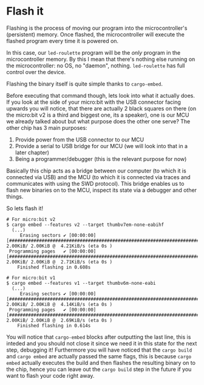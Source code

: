 # Flash it

Flashing is the process of moving our program into the microcontroller's (persistent) memory. Once
flashed, the microcontroller will execute the flashed program every time it is powered on.

In this case, our `led-roulette` program will be the *only* program in the microcontroller memory.
By this I mean that there's nothing else running on the microcontroller: no OS, no "daemon",
nothing. `led-roulette` has full control over the device.

Flashing the binary itself is quite simple thanks to `cargo-embed`.

Before executing that command though, lets look into what it actually does. If you look at the side of your micro:bit
with the USB connector facing upwards you will notice, that there are actually 2 black squares on there
(on the micro:bit v2 is a third and biggest one, its a speaker), one is our MCU
we already talked about but what purpose does the other one serve? The other chip has 3 main purposes:

1. Provide power from the USB connector to our MCU
2. Provide a serial to USB bridge for our MCU (we will look into that in a later chapter)
3. Being a programmer/debugger (this is the relevant purpose for now)

Basically this chip acts as a bridge between our computer (to which it is connected via USB) and the MCU (to which it is
connected via traces and communicates with using the SWD protocol). This bridge enables us to flash new binaries on to
the MCU, inspect its state via a debugger and other things.

So lets flash it!

```console
# For micro:bit v2
$ cargo embed --features v2 --target thumbv7em-none-eabihf
  (...)
     Erasing sectors ✔ [00:00:00] [####################################################################################################################################################]  2.00KiB/ 2.00KiB @  4.21KiB/s (eta 0s )
 Programming pages   ✔ [00:00:00] [####################################################################################################################################################]  2.00KiB/ 2.00KiB @  2.71KiB/s (eta 0s )
    Finished flashing in 0.608s

# For micro:bit v1
$ cargo embed --features v1 --target thumbv6m-none-eabi
  (...)
     Erasing sectors ✔ [00:00:00] [####################################################################################################################################################]  2.00KiB/ 2.00KiB @  4.14KiB/s (eta 0s )
 Programming pages   ✔ [00:00:00] [####################################################################################################################################################]  2.00KiB/ 2.00KiB @  2.69KiB/s (eta 0s )
    Finished flashing in 0.614s
```


You will notice that `cargo-embed` blocks after outputting the last line, this is inteded and you should not close it
since we need it in this state for the next step, debugging it! Furthermore you will have noticed that the `cargo build`
and `cargo embed` are actually passed the same flags, this is because `cargo embed` actually executes the build and then
flashes the resulting binary on to the chip, hence you can leave out the `cargo build` step in the future if you
want to flash your code right away.
